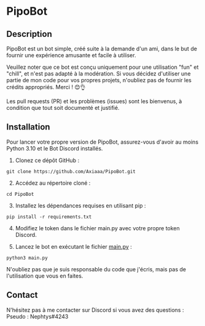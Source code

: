 # PipoBot

## Description
PipoBot est un bot simple, créé suite à la demande d'un ami, dans le but de fournir une expérience amusante et facile à utiliser.

Veuillez noter que ce bot est conçu uniquement pour une utilisation "fun" et "chill", et n'est pas adapté à la modération. Si vous décidez d'utiliser une partie de mon code pour vos propres projets, n'oubliez pas de fournir les crédits appropriés. Merci ! 😊👌

Les pull requests (PR) et les problèmes (issues) sont les bienvenus, à condition que tout soit documenté et justifié.

## Installation

Pour lancer votre propre version de PipoBot, assurez-vous d'avoir au moins Python 3.10 et le Bot Discord installés. 

1. Clonez ce dépôt GitHub :
  
  ```git clone https://github.com/Axiaaa/PipoBot.git```
   
2. Accédez au répertoire cloné :
  
  ```cd PipoBot```

3. Installez les dépendances requises en utilisant pip :
  
  ```pip install -r requirements.txt```

4. Modifiez le token dans le fichier main.py avec votre propre token Discord.

5. Lancez le bot en exécutant le fichier [main.py](https://github.com/Axiaaa/PipoBot/blob/main/main.py#L21) :
  
  ```python3 main.py```

N'oubliez pas que je suis responsable du code que j'écris, mais pas de l'utilisation que vous en faites.

## Contact
N'hésitez pas à me contacter sur Discord si vous avez des questions :
Pseudo : Nephtys#4243



